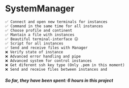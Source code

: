 # SystemManager


    ✅ Connect and open new terminals for instances
    ✅ Command in the same time for all instances
    ✅ Choose profile and continent
    ✅ Mantain a file with instances
    ✅ Beautiful terminal-interface 😖
    ✅ Script for all instances
    ✅ Send and receive files with Manager
    ❌ Verify state of instance
    ❌ Advanced error handling and pipe
    ❌ Advanced system for control instances
    ❌ Get diferent ssh key type (Only .pem in this moment)
    ❌ Send and receive files between instances and

##### So far, they have been spent: 6 hours in this project
